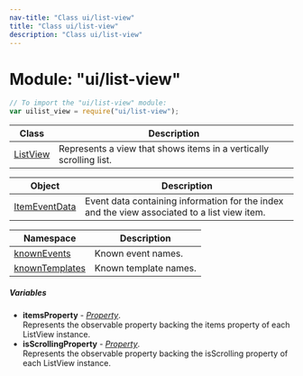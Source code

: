 ```yaml
---
nav-title: "Class ui/list-view"
title: "Class ui/list-view"
description: "Class ui/list-view"
---
```

# Module: "ui/list-view"

``` JavaScript
// To import the "ui/list-view" module:
var uilist_view = require("ui/list-view");
```

Class | Description
------|------------
[ListView](../../ui/list-view/ListView.md) | Represents a view that shows items in a vertically scrolling list.

Object | Description
------|------------
[ItemEventData](../../ui/list-view/ItemEventData.md) | Event data containing information for the index and the view associated to a list view item.

Namespace | Description
------|------------
[knownEvents](../../ui/list-view/knownEvents/) | Known event names.
[knownTemplates](../../ui/list-view/knownTemplates/) | Known template names.

##### Variables
 - **itemsProperty** - [_Property_](../../ui/core/dependency-observable/Property.md).    
  Represents the observable property backing the items property of each ListView instance.
 - **isScrollingProperty** - [_Property_](../../ui/core/dependency-observable/Property.md).    
  Represents the observable property backing the isScrolling property of each ListView instance.